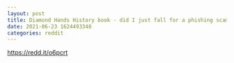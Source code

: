 ```yaml
--- 
layout: post 
title: Diamond Hands History book - did I just fall for a phishing scam? 
date: 2021-06-23 1624493348 
categories: reddit 
--- 
```

https://redd.it/o6pcrt